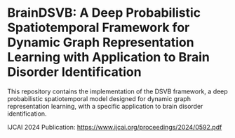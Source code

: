 # BrainDSVB: A Deep Probabilistic Spatiotemporal Framework for Dynamic Graph Representation Learning with Application to Brain Disorder Identification

This repository contains the implementation of the DSVB framework, a deep probabilistic spatiotemporal model designed for dynamic graph representation learning, with a specific application to brain disorder identification.

IJCAI 2024 Publication: https://www.ijcai.org/proceedings/2024/0592.pdf
